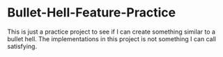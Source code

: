 # Bullet-Hell-Feature-Practice
This is just a practice project to see if I can create something similar to a bullet hell. The implementations in this project is not something I can call satisfying.
